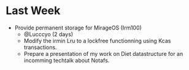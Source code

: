 # Last Week

- Provide permanent storage for MirageOS (Irm100)
  - @Lucccyo (2 days)
  - Modify the irmin Lru to a lockfree functionning using Kcas transactions.
  - Prepare a presentation of my work on Diet datastructure for an incomming techtalk about Notafs.

